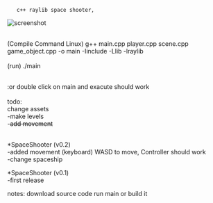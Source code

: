        c++ raylib space shooter,

![screenshot](https://github.com/user-attachments/assets/ab8da156-e2a0-4f88-8ed7-a20192b4dcc5)




<br />(Compile Command Linux) g++ main.cpp player.cpp scene.cpp game_object.cpp -o main -Iinclude -Llib -lraylib<br />
<br />(run) ./main<br />

<br />:or double click on main and exacute should work<br />
<br />todo:<br />
change assets
<br />-make levels<br />
-<strike>add movement</strike>
  
  
<br />*SpaceShooter (v0.2)<br />
-added movement (keyboard) WASD to move, Controller should work
<br />-change spaceship<br />

*SpaceShooter (v0.1)
<br />-first release<br />



notes: download source code run main or build it
